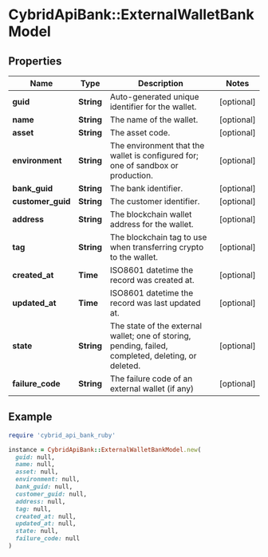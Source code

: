# CybridApiBank::ExternalWalletBankModel

## Properties

| Name | Type | Description | Notes |
| ---- | ---- | ----------- | ----- |
| **guid** | **String** | Auto-generated unique identifier for the wallet. | [optional] |
| **name** | **String** | The name of the wallet. | [optional] |
| **asset** | **String** | The asset code. | [optional] |
| **environment** | **String** | The environment that the wallet is configured for; one of sandbox or production. | [optional] |
| **bank_guid** | **String** | The bank identifier. | [optional] |
| **customer_guid** | **String** | The customer identifier. | [optional] |
| **address** | **String** | The blockchain wallet address for the wallet. | [optional] |
| **tag** | **String** | The blockchain tag to use when transferring crypto to the wallet. | [optional] |
| **created_at** | **Time** | ISO8601 datetime the record was created at. | [optional] |
| **updated_at** | **Time** | ISO8601 datetime the record was last updated at. | [optional] |
| **state** | **String** | The state of the external wallet; one of storing, pending, failed, completed, deleting, or deleted. | [optional] |
| **failure_code** | **String** | The failure code of an external wallet (if any) | [optional] |

## Example

```ruby
require 'cybrid_api_bank_ruby'

instance = CybridApiBank::ExternalWalletBankModel.new(
  guid: null,
  name: null,
  asset: null,
  environment: null,
  bank_guid: null,
  customer_guid: null,
  address: null,
  tag: null,
  created_at: null,
  updated_at: null,
  state: null,
  failure_code: null
)
```

